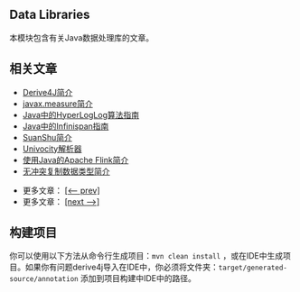 ## Data Libraries

本模块包含有关Java数据处理库的文章。

## 相关文章

+ [Derive4J简介](docs/Derive4J简介.md)
+ [javax.measure简介](docs/javax.measure简介.md)
+ [Java中的HyperLogLog算法指南](docs/Java中的HyperLogLog算法指南.md)
+ [Java中的Infinispan指南](docs/Java中的Infinispan指南.md)
+ [SuanShu简介](docs/SuanShu简介.md)
+ [Univocity解析器](docs/Univocity解析器.md)
+ [使用Java的Apache Flink简介](docs/使用Java的Apache-Flink简介.md)
+ [无冲突复制数据类型简介](docs/无冲突复制数据类型简介.md)

- 更多文章： [[<-- prev]](../libraries-data-1/README.md)
- 更多文章： [[next -->]](../libraries-data-db/README.md)

## 构建项目

你可以使用以下方法从命令行生成项目：`mvn clean install`
，或在IDE中生成项目。如果你有问题derive4j导入在IDE中，你必须将文件夹：`target/generated-source/annotation` 添加到项目构建中IDE中的路径。